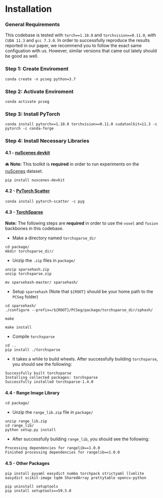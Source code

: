 # Installation

### General Requirements

This codebase is tested with `torch==1.10.0` and `torchvision==0.11.0`, with `CUDA 11.3` and `gcc 7.3.0`. In order to successfully reproduce the results reported in our paper, we recommend you to follow the exact same configuation with us. However, similar versions that came out lately should be good as well.


### Step 1: Create Enviroment
```Shell
conda create -n pcseg python=3.7
```

### Step 2: Activate Enviroment
```Shell
conda activate pcseg
```

### Step 3: Install PyTorch
```Shell
conda install pytorch==1.10.0 torchvision==0.11.0 cudatoolkit=11.3 -c pytorch -c conda-forge
```

### Step 4: Install Necessary Libraries
#### 4.1 - [nuScenes devkit](https://github.com/nutonomy/nuscenes-devkit)
:oncoming_automobile: **Note:** This toolkit is **required** in order to run experiments on the [nuScenes](https://www.nuscenes.org/nuscenes) dataset.
```Shell
pip install nuscenes-devkit 
```

#### 4.2 - [PyTorch Scatter](https://github.com/rusty1s/pytorch_scatter)
```Shell
conda install pytorch-scatter -c pyg
```

#### 4.3 - [TorchSparse](https://github.com/mit-han-lab/torchsparse)
**Note:** The following steps are **required** in order to use the `voxel` and `fusion` backbones in this codebase.

- Make a directory named `torchsparse_dir`
```Shell
cd package/
mkdir torchsparse_dir/
```

- Unzip the `.zip` files in `package/`
```Shell
unzip sparsehash.zip
unzip torchsparse.zip

mv sparsehash-master/ sparsehash/
```

- Setup `sparsehash` (Note that `${ROOT}` should be your home path to the `PCSeg` folder)
```Shell
cd sparsehash/
./configure --prefix=/${ROOT}/PCSeg/package/torchsparse_dir/sphash/
```
```Shell
make
```
```Shell
make install
```

- Compile `torchsparse`
```Shell
cd ..
pip install ./torchsparse
```

- It takes a while to build wheels. After successfully building `torchsparse`, you should see the following:
```Shell
Successfully built torchsparse
Installing collected packages: torchsparse
Successfully installed torchsparse-1.4.0
```
#### 4.4 - Range Image Library
```Shell
cd package/
```
- Unzip the `range_lib.zip` file in `package/`
```Shell
unzip range_lib.zip
cd range_lib/
python setup.py install
```
- After successfully building `range_lib`, you should see the following:
```Shell
Processing dependencies for rangelib==1.0.0
Finished processing dependencies for rangelib==1.0.0
```
#### 4.5 - Other Packages
```Shell
pip install pyyaml easydict numba torchpack strictyaml llvmlite easydict scikit-image tqdm SharedArray prettytable opencv-python
```
```Shell
pip uninstall setuptools
pip install setuptools==59.5.0
```

